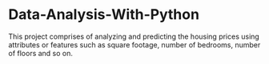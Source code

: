 # Data-Analysis-With-Python
This project comprises of analyzing and predicting the housing prices using attributes or features such as square footage, number of bedrooms, number of floors and so on.
